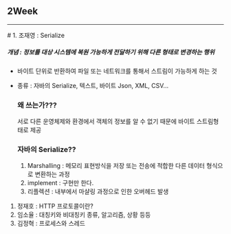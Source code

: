 ## 2Week

<hr>
# 1. 조재영 : Serialize

##### 개념 : 정보를 대상 시스템에 복원 가능하게 전달하기 위해 다른 형태로 변경하는 행위

- 바이트 단위로 반환하여 파일 또는 네트워크를 통해서 스트림이 가능하게 하는 것

- 종류 : 자바의 Serialize, 텍스트, 바이트 Json, XML, CSV...

  ### 왜 쓰는가???

  서로 다른 운영체제와 환경에서 객체의 정보를 알 수 없기 때문에 바이트 스트림형태로 제공

  ### 자바의 Serialize??

  1. Marshalling : 메모리 표현방식을 저장 또는 전송에 적합한 다른 데이터 형식으로 변환하는 과정
  2. implement : 구현만 한다.
  3. 리플렉션 : 내부에서 마샬링 과정으로 인한 오버헤드 발생


1. 정재호 : HTTP 프로토콜이란?
2. 임소율 : 대칭키와 비대칭키 종류, 알고리즘, 상황 등등
3. 김정혁 : 프로세스와 스레드